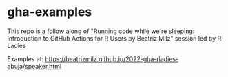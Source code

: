 # gha-examples

This repo is a follow along of "Running code while we're sleeping: Introduction to GitHub Actions for R Users by Beatriz Milz" session led by R Ladies

Examples at: https://beatrizmilz.github.io/2022-gha-rladies-abuja/speaker.html
